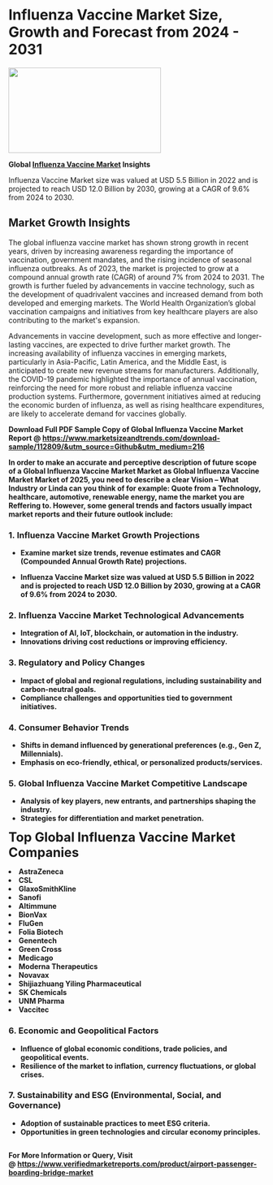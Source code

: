 <H1>Influenza Vaccine Market Size, Growth and Forecast from 2024 - 2031</H1><img class="aligncenter size-medium wp-image-584254" src="https://thirdeyenews.in/wp-content/uploads/2024/09/Global-Market-Research-300x168.jpeg" alt="" width="300" height="168" /><p><strong>Global&nbsp;<a href="https://www.marketsizeandtrends.com/download-sample/112809/&amp;utm_source=Github&utm_medium=216">Influenza Vaccine Market</a> Insights</strong></p><p>Influenza Vaccine Market size was valued at USD 5.5 Billion in 2022 and is projected to reach USD 12.0 Billion by 2030, growing at a CAGR of 9.6% from 2024 to 2030.</p><p><h2>Market Growth Insights</h2> <p>The global influenza vaccine market has shown strong growth in recent years, driven by increasing awareness regarding the importance of vaccination, government mandates, and the rising incidence of seasonal influenza outbreaks. As of 2023, the market is projected to grow at a compound annual growth rate (CAGR) of around 7% from 2024 to 2031. The growth is further fueled by advancements in vaccine technology, such as the development of quadrivalent vaccines and increased demand from both developed and emerging markets. The World Health Organization’s global vaccination campaigns and initiatives from key healthcare players are also contributing to the market's expansion.</p> <p><strong></strong></p> <p>Advancements in vaccine development, such as more effective and longer-lasting vaccines, are expected to drive further market growth. The increasing availability of influenza vaccines in emerging markets, particularly in Asia-Pacific, Latin America, and the Middle East, is anticipated to create new revenue streams for manufacturers. Additionally, the COVID-19 pandemic highlighted the importance of annual vaccination, reinforcing the need for more robust and reliable influenza vaccine production systems. Furthermore, government initiatives aimed at reducing the economic burden of influenza, as well as rising healthcare expenditures, are likely to accelerate demand for vaccines globally.</p> <p><strong></p><p><span class=""><strong>Download Full PDF Sample Copy of Global Influenza Vaccine Market Report</strong> @ <a href="https://www.marketsizeandtrends.com/download-sample/112809/&amp;utm_source=Github&utm_medium=216" target="_blank">https://www.marketsizeandtrends.com/download-sample/112809/&amp;utm_source=Github&utm_medium=216</a></span></p><p>In order to make an accurate and perceptive description of future scope of a Global&nbsp;Influenza Vaccine Market Market as Global&nbsp;Influenza Vaccine Market Market of 2025, you need to describe a clear Vision &ndash; What Industry or Linda can you think of for example: Quote from a Technology, healthcare, automotive, renewable energy, name the market you are Reffering to. However, some general trends and factors usually impact market reports and their future outlook include:</p><h3>1.&nbsp;<strong>Influenza Vaccine Market Growth Projections</strong></h3><ul><li>Examine market size trends, revenue estimates and CAGR (Compounded Annual Growth Rate) projections.</li><li><p>Influenza Vaccine Market size was valued at USD 5.5 Billion in 2022 and is projected to reach USD 12.0 Billion by 2030, growing at a CAGR of 9.6% from 2024 to 2030.</p></li></ul><h3>2.&nbsp;<strong>Influenza Vaccine Market Technological Advancements</strong></h3><ul><li>Integration of AI, IoT, blockchain, or automation in the industry.</li><li>Innovations driving cost reductions or improving efficiency.</li></ul><h3>3.&nbsp;<strong>Regulatory and Policy Changes</strong></h3><ul><li>Impact of global and regional regulations, including sustainability and carbon-neutral goals.</li><li>Compliance challenges and opportunities tied to government initiatives.</li></ul><h3>4.&nbsp;<strong>Consumer Behavior Trends</strong></h3><ul><li>Shifts in demand influenced by generational preferences (e.g., Gen Z, Millennials).</li><li>Emphasis on eco-friendly, ethical, or personalized products/services.</li></ul><h3>5.&nbsp;<strong>Global Influenza Vaccine Market Competitive Landscape</strong></h3><ul><li>Analysis of key players, new entrants, and partnerships shaping the industry.</li><li>Strategies for differentiation and market penetration.</li></ul><p data-pm-slice="1 1 []"><span style="color: inherit; font-family: inherit; font-size: 25px;">Top Global Influenza Vaccine Market Companies</span></p><div class="" data-test-id=""><p><li>AstraZeneca</li><li> CSL</li><li> GlaxoSmithKline</li><li> Sanofi</li><li> Altimmune</li><li> BionVax</li><li> FluGen</li><li> Folia Biotech</li><li> Genentech</li><li> Green Cross</li><li> Medicago</li><li> Moderna Therapeutics</li><li> Novavax</li><li> Shijiazhuang Yiling Pharmaceutical</li><li> SK Chemicals</li><li> UNM Pharma</li><li> Vaccitec</li></p></div><h3>6.&nbsp;<strong>Economic and Geopolitical Factors</strong></h3><ul><li>Influence of global economic conditions, trade policies, and geopolitical events.</li><li>Resilience of the market to inflation, currency fluctuations, or global crises.</li></ul><h3>7.&nbsp;<strong>Sustainability and ESG (Environmental, Social, and Governance)</strong></h3><ul><li>Adoption of sustainable practices to meet ESG criteria.</li><li>Opportunities in green technologies and circular economy principles.</li></ul><h2><strong style="font-size: 14px;">For More Information or Query, Visit @&nbsp;</strong><a style="background-color: #ffffff; font-size: 14px;" href="https://www.marketsizeandtrends.com/report/influenza-vaccine-market/" target="_blank">https://www.verifiedmarketreports.com/product/airport-passenger-boarding-bridge-market</a></h2>
